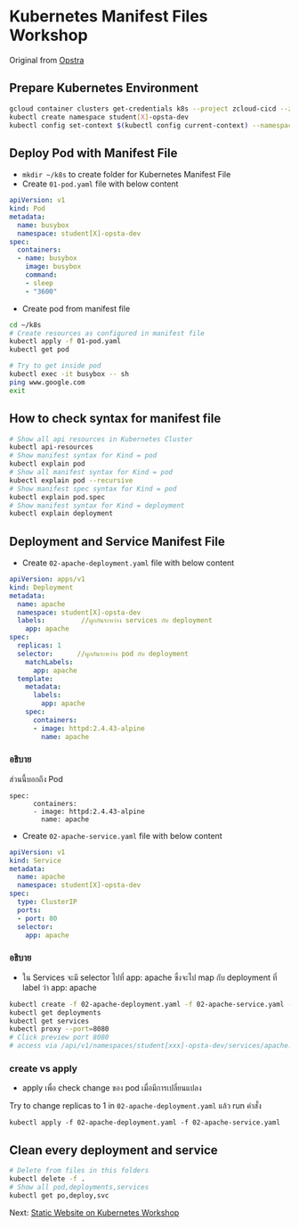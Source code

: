 # Kubernetes Manifest Files Workshop

Original from [Opstra](https://github.com/opsta/devsecops-workshop/blob/master/docs/06-k8s-manifest.md)

## Prepare Kubernetes Environment

```bash
gcloud container clusters get-credentials k8s --project zcloud-cicd --zone asia-southeast1-a
kubectl create namespace student[X]-opsta-dev
kubectl config set-context $(kubectl config current-context) --namespace=student[X]-opsta-dev
```

## Deploy Pod with Manifest File

* `mkdir ~/k8s` to create folder for Kubernetes Manifest File
* Create `01-pod.yaml` file with below content

```yaml
apiVersion: v1
kind: Pod
metadata:
  name: busybox
  namespace: student[X]-opsta-dev
spec:
  containers:
  - name: busybox
    image: busybox
    command:
    - sleep
    - "3600"
```

* Create pod from manifest file

```bash
cd ~/k8s
# Create resources as configured in manifest file
kubectl apply -f 01-pod.yaml
kubectl get pod

# Try to get inside pod
kubectl exec -it busybox -- sh
ping www.google.com
exit
```

## How to check syntax for manifest file

```bash
# Show all api resources in Kubernetes Cluster
kubectl api-resources
# Show manifest syntax for Kind = pod
kubectl explain pod
# Show all manifest syntax for Kind = pod
kubectl explain pod --recursive
# Show manifest spec syntax for Kind = pod
kubectl explain pod.spec
# Show manifest syntax for Kind = deployment
kubectl explain deployment
```

## Deployment and Service Manifest File

* Create `02-apache-deployment.yaml` file with below content

```yaml
apiVersion: apps/v1
kind: Deployment
metadata:
  name: apache
  namespace: student[X]-opsta-dev
  labels:         //ผูกกันระหว่าง services กับ deployment
    app: apache
spec:
  replicas: 1
  selector:      //ผูกกันระหว่าง pod กับ deployment
    matchLabels:
      app: apache
  template:
    metadata:
      labels:
        app: apache
    spec:
      containers:
      - image: httpd:2.4.43-alpine
        name: apache
```
### อธิบาย 
ส่วนนี้บอกถึง Pod
````
spec:
      containers:
      - image: httpd:2.4.43-alpine
        name: apache
````

* Create `02-apache-service.yaml` file with below content

```yaml
apiVersion: v1
kind: Service
metadata:
  name: apache
  namespace: student[X]-opsta-dev
spec:
  type: ClusterIP
  ports:
  - port: 80
  selector:
    app: apache 
```
### อธิบาย 
- ใน Services จะมี selector ไปที่ app: apache ซึ่งจะไป map กับ deployment ที่ label ว่า app: apache

```bash
kubectl create -f 02-apache-deployment.yaml -f 02-apache-service.yaml --record
kubectl get deployments
kubectl get services
kubectl proxy --port=8080
# Click preview port 8080
# access via /api/v1/namespaces/student[xxx]-opsta-dev/services/apache:80/proxy/
```
### create vs apply
- apply เพื่อ check change ของ pod เมื่อมีการเปลี่ยนแปลง

Try to change replicas to 1 in `02-apache-deployment.yaml`
แล้ว run คำสั่ง
````
kubectl apply -f 02-apache-deployment.yaml -f 02-apache-service.yaml
````


## Clean every deployment and service

```bash
# Delete from files in this folders
kubectl delete -f .
# Show all pod,deployments,services
kubectl get po,deploy,svc
```

Next: [Static Website on Kubernetes Workshop](docs/07-k8s-static-web.md)
